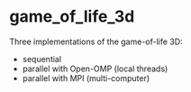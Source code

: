 # game_of_life_3d

Three implementations of the game-of-life 3D:
 - sequential
 - parallel with Open-OMP (local threads)
 - parallel with MPI (multi-computer)